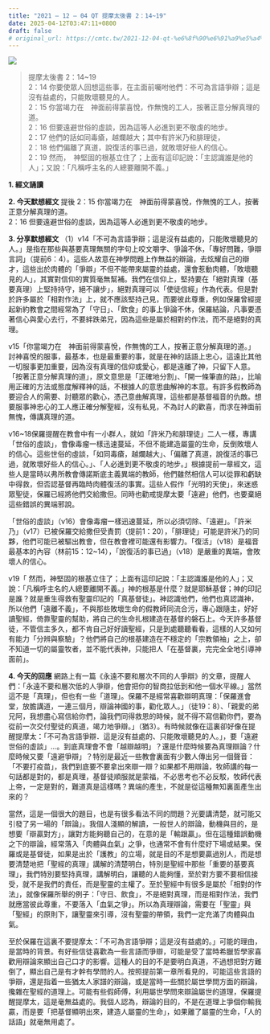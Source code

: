 ```yaml
---
title: "2021 – 12 – 04 QT 提摩太後書 2：14~19"
date: 2025-04-12T03:47:11+0800
draft: false
# original_url: https://cmtc.tw/2021-12-04-qt-%e6%8f%90%e6%91%a9%e5%a4%aa%e5%be%8c%e6%9b%b8-2%ef%bc%9a1419
---
```


![](/images/qt.jpg)
> 提摩太後書 2：14\~19  
> 2：14 你要使眾人回想這些事，在主面前囑咐他們：不可為言語爭辯；這是沒有益處的，只能敗壞聽見的人。  
> 2：15 你當竭力在　神面前得蒙喜悅，作無愧的工人，按著正意分解真理的道。  
> 2：16 但要遠避世俗的虛談，因為這等人必進到更不敬虔的地步。  
> 2：17 他們的話如同毒瘡，越爛越大；其中有許米乃和腓理徒，  
> 2：18 他們偏離了真道，說復活的事已過，就敗壞好些人的信心。  
> 2：19 然而，　神堅固的根基立住了；上面有這印記說：「主認識誰是他的人」；又說：「凡稱呼主名的人總要離開不義。」

**1. 經文誦讀**

**2.  今天默想經文**
提後 2：15 你當竭力在　神面前得蒙喜悅，作無愧的工人，按著正意分解真理的道。  
2：16 但要遠避世俗的虛談，因為這等人必進到更不敬虔的地步。

**3. 分享默想經文**
（1）v14「不可為言語爭辯；這是沒有益處的，只能敗壞聽見的人。」是指在那些與基要真理無關的字句上咬文嚼字、爭論不休，「專好問難，爭辯言詞」（提前6：4）。這些人故意在神學問題上作無益的辯論，去炫耀自己的辯才，這些出於肉體的「爭辯」不但不能帶來屬靈的益處，還會惹動肉體，「敗壞聽見的人」，其實對信仰的實質毫無幫補。我們在信仰上，堅持要在「絕對真理（基要真理）上堅持持守，絕不讓步」，絕對真理可以「使徒信經」作為代表。但是對於許多屬於「相對作法」上，就不應該堅持己見，而要彼此尊重，例如保羅曾經提起新約教會之間經常為了「守日」、「飲食」的事上爭論不休，保羅結論，凡事要憑著信心與愛心去行，不要絆跌弟兄，因為這些是屬於相對的作法，而不是絕對的真理。

v15「你當竭力在　神面前得蒙喜悅，作無愧的工人，按著正意分解真理的道。」討神喜悅的服事，最基本，也是最重要的事，就是在神的話語上忠心，這遠比其他一切服事更加重要，因為沒有真理的信仰或愛心，都是遠離了神，只留下人意。「按著正意分解真理的道」，原文意思是「正確地分割」、「開一條筆直的路」，比喻用正確的方法或態度解釋神的話，不根據人的意思曲解神的本意。有許多假教師為要迎合人的需要、討聽眾的歡心，憑己意曲解真理，這些都是基督福音的仇敵。想要服事神忠心的工人應正確分解聖經，沒有私見，不為討人的歡喜，而求在神面前無愧，傳講真理的道。

v16\~18保羅提醒在教會中有一小群人，就如「許米乃和腓理徒」二人一樣，專講「世俗的虛談」，會像毒瘤一樣迅速蔓延，不但不能建造屬靈的生命，反倒敗壞人的信心。這些世俗的虛談，「如同毒瘡，越爛越大」、「偏離了真道，說復活的事已過，就敗壞好些人的信心。」、「人必進到更不敬虔的地步。」根據提前一章經文，這些人是當時以弗所教會傳諾斯底主義異端的教師，他們雖然相信人可以從罪和虧缺中得救，但否認基督再臨時肉體復活的事實。這些人假作「光明的天使」，來迷惑眾聖徒，保羅已經將他們交給撒但。同時也勸戒提摩太要「遠避」他們，也要棄絕這些錯誤的異端邪說。

「世俗的虛談」（v16）會像毒瘤一樣迅速蔓延，所以必須切除、「遠避」。「許米乃」（v17）已被保羅交給撒但受責罰（提前1：20），「腓理徒」可能是許米乃的同夥，他們可能已被驅出教會，但在教會裡可能還有影響力。「復活」（v18）是福音最基本的內容（林前15：12\~14），「說復活的事已過」（v18）是嚴重的異端，會敗壞人的信心。

v19「 然而，神堅固的根基立住了；上面有這印記說：「主認識誰是他的人」；又說：「凡稱呼主名的人總要離開不義。」神的根基是什麼？就是耶穌基督；神的印記是誰？就是重生得救有聖靈印記的「真基督徒」。神認識他們，他們也真認識神，所以他們「遠離不義」，不與那些敗壞生命的假教師同流合污，專心跟隨主，好好讀聖經，倚靠聖靈的幫助，將自己的生命扎根建造在基督的磐石上。今天許多基督徒，不管信主多久，都不肯自己好好讀聖經，只是到處聽聽看看，這樣的人又如何有能力「分辨與察驗」？他們將自己的根基建造在不穩定的「宗教領袖」之上，卻不知道一切的屬靈牧者，並不能代表神，只能把人「在基督裏，完完全全地引導神面前」。

**4. 今天的回應**
網路上有一篇《永遠不要和層次不同的人爭辯》的文章，提醒人們：「永遠不要和層次低的人爭辯，他會把你的智商拉低到和他一個水平線。」當然這不是「真理」，但也有一些「道理」。保羅不是經常喜歡辯明真理：「保羅進會堂，放膽講道，一連三個月，辯論神國的事，勸化眾人。」（徒19：8）、「親愛的弟兄阿，我想盡心寫信給你們，論我們同得救恩的時候，就不得不寫信勸你們，要為從前一次交付聖徒的真道，竭力地爭辯。」（猶3）。有時候就像在這裏卻好像在提醒提摩太：「不可為言語爭辯．這是沒有益處的、只能敗壞聽見的人。」，要「遠避世俗的虛談」…。到底真理會不會「越辯越明」？還是什麼時候要為真理辯論？什麼時候又要「遠避爭辯」？特別是最近一些教會裏面有少數人傳出另一個聲音：「不要打疫苗」，我們到底要不要拿出來辯一辯？如果都不用辯論，牧師講的每一句話都是對的，都是真理，基督徒順服就是蒙福，不必思考也不必反駁，牧師代表上帝，一定是對的，難道真是這樣嗎？異端的產生，不就是從這種無知裏面產生出來的？

當然，這是一個很大的題目，也是有很多看法不同的問題？光要講清楚，就可能又引發了另一場的「辯論」。我個人淺顯的解讀，一般世人的辯論，動機與目的，是想要「辯贏對方」，讓對方能夠聽自己的，在意的是「輸跟贏」。但在這種錯誤動機之下的辯論，經常落入「肉體與血氣」之爭，也通常不會有什麼好下場或結果。保羅或是基督徒，如果是出於「護教」的立場，就是目的不是想要贏過別人，而是想要清楚地把「聖經的真理」講解的清楚明白，特別是聖經中那些「重要的基要真理」，我們特別要堅持真理，講解明白，讓聽的人能夠懂，至於對方要不要相信接受，就不是我們的責任，而是聖靈的主權了。至於聖經中有很多是屬於「相對的作法」，就像保羅所舉的例子：「守日、飲食」，不是絕對真理，而是相對作法，我們就應當彼此尊重，不要落入「血氣之爭」。所以為真理辯論，需要在「聖靈」與「聖經」的原則下，讓聖靈來引導，沒有聖靈的帶領，我們一定充滿了肉體與血氣。

至於保羅在這裏不要提摩太：「不可為言語爭辯；這是沒有益處的。」可能的理由，是當時的背景。有好些信徒喜歡為一些言語而爭辯，可能是受了當時希臘哲學家喜歡用辯論來顯出自己口才的影響。這種人的目的不是要明白真道，不過想把對方難倒了，顯出自己是有才幹有學問的人。按照提前第一章所看見的，可能這些言語的爭辯，還是指着一些猶太人家譜的辯論，或是當時一些關於屬世學問方面的辯論，攙雜在聖經的道理上。可能有些假師傅，利用屬世學問來辯論屬世的道理，保羅提醒提摩太，這是毫無益處的。我個人認為，辯論的目的，不是在道理上爭個你輸我贏，而是要「把基督顯明出來，建造人屬靈的生命」，如果離了屬靈的生命，「人的話語」就毫無用處了。
